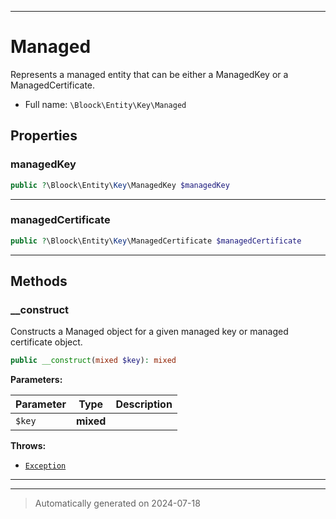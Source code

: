***

# Managed

Represents a managed entity that can be either a ManagedKey or a ManagedCertificate.



* Full name: `\Bloock\Entity\Key\Managed`



## Properties


### managedKey



```php
public ?\Bloock\Entity\Key\ManagedKey $managedKey
```






***

### managedCertificate



```php
public ?\Bloock\Entity\Key\ManagedCertificate $managedCertificate
```






***

## Methods


### __construct

Constructs a Managed object for a given managed key or managed certificate object.

```php
public __construct(mixed $key): mixed
```








**Parameters:**

| Parameter | Type | Description |
|-----------|------|-------------|
| `$key` | **mixed** |  |




**Throws:**

- [`Exception`](../../../Exception.md)



***


***
> Automatically generated on 2024-07-18

